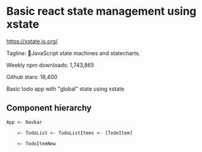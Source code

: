 # Basic react state management using xstate

<https://xstate.js.org/>

Tagline: 🤖JavaScript state machines and statecharts.

Weekly npm downloads: 1,743,865

Github stars: 18,400

Basic todo app with "global" state using xstate

## Component hierarchy

    App <- Navbar

        <- TodoList <- TodoListItems <- [TodoItem]

        <- TodoItemNew

